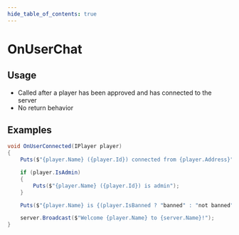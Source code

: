 ```yaml
---
hide_table_of_contents: true
---
```


# OnUserChat

## Usage

* Called after a player has been approved and has connected to the server
* No return behavior

## Examples

```csharp title=""
void OnUserConnected(IPlayer player)
{
    Puts($"{player.Name} ({player.Id}) connected from {player.Address}");

    if (player.IsAdmin)
    {
        Puts($"{player.Name} ({player.Id}) is admin");
    }

    Puts($"{player.Name} is {(player.IsBanned ? "banned" : "not banned")}");

    server.Broadcast($"Welcome {player.Name} to {server.Name}!");
}
```
